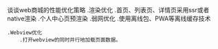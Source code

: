 谈谈web商城的性能优化策略
    .渲染优化
        .首页、列表页、详情页采用ssr或者native渲染
        .个人中心页预渲染
    .弱网优化
        .使用离线包、PWA等离线缓存技术

    .Webview优化
        .打开webview的同时并行地加载页面数据。